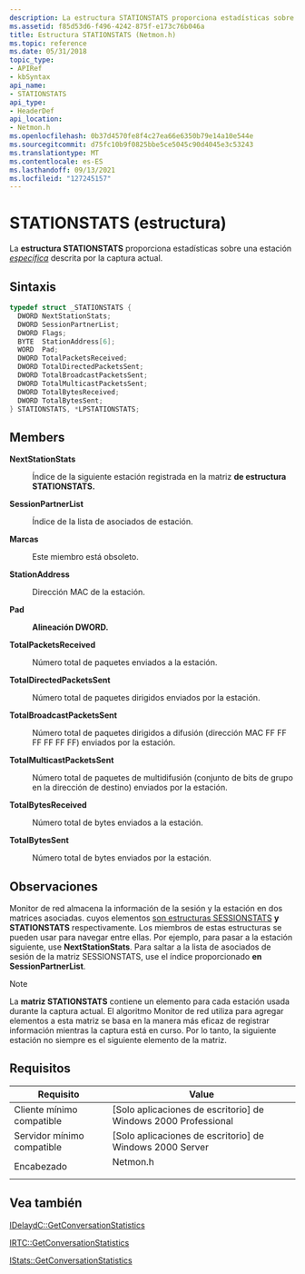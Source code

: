 ```yaml
---
description: La estructura STATIONSTATS proporciona estadísticas sobre una estación específica descrita por la captura actual.
ms.assetid: f85d53d6-f496-4242-875f-e173c76b046a
title: Estructura STATIONSTATS (Netmon.h)
ms.topic: reference
ms.date: 05/31/2018
topic_type:
- APIRef
- kbSyntax
api_name:
- STATIONSTATS
api_type:
- HeaderDef
api_location:
- Netmon.h
ms.openlocfilehash: 0b37d4570fe8f4c27ea66e6350b79e14a10e544e
ms.sourcegitcommit: d75fc10b9f0825bbe5ce5045c90d4045e3c53243
ms.translationtype: MT
ms.contentlocale: es-ES
ms.lasthandoff: 09/13/2021
ms.locfileid: "127245157"
---
```

# <a name="stationstats-structure"></a>STATIONSTATS (estructura)

La **estructura STATIONSTATS** proporciona estadísticas sobre una estación [*específica*](s.md) descrita por la captura actual.

## <a name="syntax"></a>Sintaxis


```C++
typedef struct _STATIONSTATS {
  DWORD NextStationStats;
  DWORD SessionPartnerList;
  DWORD Flags;
  BYTE  StationAddress[6];
  WORD  Pad;
  DWORD TotalPacketsReceived;
  DWORD TotalDirectedPacketsSent;
  DWORD TotalBroadcastPacketsSent;
  DWORD TotalMulticastPacketsSent;
  DWORD TotalBytesReceived;
  DWORD TotalBytesSent;
} STATIONSTATS, *LPSTATIONSTATS;
```



## <a name="members"></a>Members

<dl> <dt>

**NextStationStats**
</dt> <dd>

Índice de la siguiente estación registrada en la matriz **de estructura STATIONSTATS.**

</dd> <dt>

**SessionPartnerList**
</dt> <dd>

Índice de la lista de asociados de estación.

</dd> <dt>

**Marcas**
</dt> <dd>

Este miembro está obsoleto.

</dd> <dt>

**StationAddress**
</dt> <dd>

Dirección MAC de la estación.

</dd> <dt>

**Pad**
</dt> <dd>

**Alineación DWORD.**

</dd> <dt>

**TotalPacketsReceived**
</dt> <dd>

Número total de paquetes enviados a la estación.

</dd> <dt>

**TotalDirectedPacketsSent**
</dt> <dd>

Número total de paquetes dirigidos enviados por la estación.

</dd> <dt>

**TotalBroadcastPacketsSent**
</dt> <dd>

Número total de paquetes dirigidos a difusión (dirección MAC FF FF FF FF FF FF) enviados por la estación.

</dd> <dt>

**TotalMulticastPacketsSent**
</dt> <dd>

Número total de paquetes de multidifusión (conjunto de bits de grupo en la dirección de destino) enviados por la estación.

</dd> <dt>

**TotalBytesReceived**
</dt> <dd>

Número total de bytes enviados a la estación.

</dd> <dt>

**TotalBytesSent**
</dt> <dd>

Número total de bytes enviados por la estación.

</dd> </dl>

## <a name="remarks"></a>Observaciones

Monitor de red almacena la información de la sesión y la estación en dos matrices asociadas. cuyos elementos [son estructuras SESSIONSTATS](sessionstats.md) **y STATIONSTATS** respectivamente. Los miembros de estas estructuras se pueden usar para navegar entre ellas. Por ejemplo, para pasar a la estación siguiente, use **NextStationStats**. Para saltar a la lista de asociados de sesión de la matriz SESSIONSTATS, use el índice proporcionado **en SessionPartnerList**.

> [!Note]  
> La **matriz STATIONSTATS** contiene un elemento para cada estación usada durante la captura actual. El algoritmo Monitor de red utiliza para agregar elementos a esta matriz se basa en la manera más eficaz de registrar información mientras la captura está en curso. Por lo tanto, la siguiente estación no siempre es el siguiente elemento de la matriz.

 

## <a name="requirements"></a>Requisitos



| Requisito | Value |
|-------------------------------------|-------------------------------------------------------------------------------------|
| Cliente mínimo compatible<br/> | \[Solo aplicaciones de escritorio\] de Windows 2000 Professional<br/>                          |
| Servidor mínimo compatible<br/> | \[Solo aplicaciones de escritorio\] de Windows 2000 Server<br/>                                |
| Encabezado<br/>                   | <dl> <dt>Netmon.h</dt> </dl> |



## <a name="see-also"></a>Vea también

<dl> <dt>

[IDelaydC::GetConversationStatistics](idelaydc-getconversationstatistics.md)
</dt> <dt>

[IRTC::GetConversationStatistics](irtc-getconversationstatistics.md)
</dt> <dt>

[IStats::GetConversationStatistics](istats-getconversationstatistics.md)
</dt> </dl>

 

 





